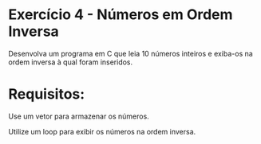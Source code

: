 # Exercício 4 - Números em Ordem Inversa
Desenvolva um programa em C que leia 10 números inteiros e exiba-os na ordem inversa à qual foram inseridos.

# Requisitos:
Use um vetor para armazenar os números.

Utilize um loop para exibir os números na ordem inversa.
